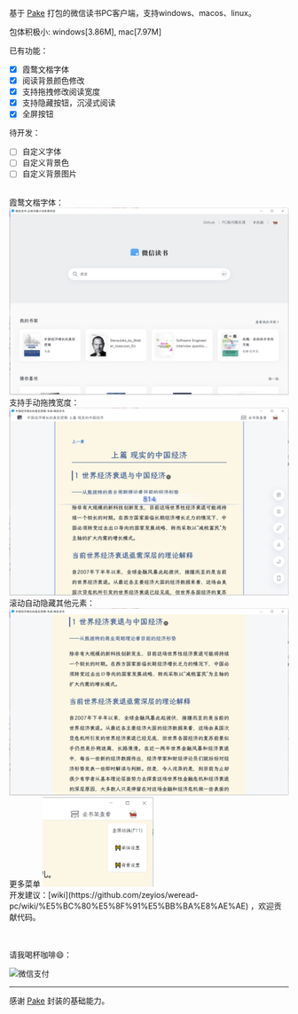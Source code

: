 基于 [Pake](https://github.com/tw93/Pake/) 打包的微信读书PC客户端，支持windows、macos、linux。

包体积极小: windows[3.86M], mac[7.97M]

已有功能：
- [x] 霞鹜文楷字体
- [x] 阅读背景颜色修改
- [x] 支持拖拽修改阅读宽度
- [x] 支持隐藏按钮，沉浸式阅读 
- [x] 全屏按钮

待开发：
- [ ] 自定义字体
- [ ] 自定义背景色
- [ ] 自定义背景图片

<br/>
霞鹜文楷字体：

<img src='./imgs/weread-index.png' width=600/>

<br/>
支持手动拖拽宽度：

<img src='./imgs/read-width.png' width=600/>

<br/>
滚动自动隐藏其他元素：

<img src='./imgs/hide-icons.png' width=600/>

<br/>
更多菜单

<img src='./imgs/menu.png' width=200/>


<br/>
开发建议：[wiki](https://github.com/zeyios/weread-pc/wiki/%E5%BC%80%E5%8F%91%E5%BB%BA%E8%AE%AE) ，欢迎贡献代码。

<br/><br/>
请我喝杯咖啡😄：

<img src='https://github.com/zeyios/weread-pc/assets/10176630/6df3a76e-41b0-4241-bfd4-c63c0e100411' alt='微信支付' width=100/>

---
感谢 [Pake](https://github.com/tw93/Pake/) 封装的基础能力。
